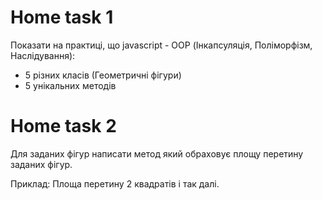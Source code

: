 # ****Home task 1****

Показати на практиці, що javascript - OOP (Інкапсуляція, Поліморфізм, Наслідування):

- 5 різних класів (Геометричні фігури)
- 5 унікальних методів

# ****Home task 2****

Для заданих фігур написати метод який обраховує площу перетину заданих фігур.

Приклад: Площа перетину 2 квадратів і так далі.